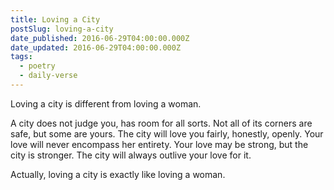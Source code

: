 ```yaml
---
title: Loving a City
postSlug: loving-a-city
date_published: 2016-06-29T04:00:00.000Z
date_updated: 2016-06-29T04:00:00.000Z
tags:
  - poetry
  - daily-verse
---
```


Loving a city is different from loving a woman.

A city does not judge you, has room for all sorts.
Not all of its corners are safe, but some are yours.
The city will love you fairly, honestly, openly.
Your love will never encompass her entirety.
Your love may be strong, but the city is stronger.
The city will always outlive your love for it.

Actually, loving a city is exactly like loving a woman.
